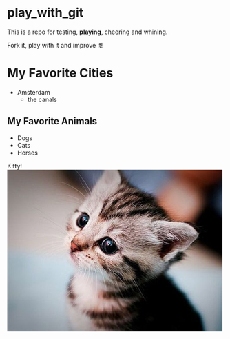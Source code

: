 # play_with_git

This is a repo for testing, **playing**, cheering and whining.

Fork it, play with it and improve it!

# My Favorite Cities
* Amsterdam
  * the canals

## My Favorite Animals
* Dogs
* Cats
* Horses

Kitty!
![Cat Picture](cat.jpg)
